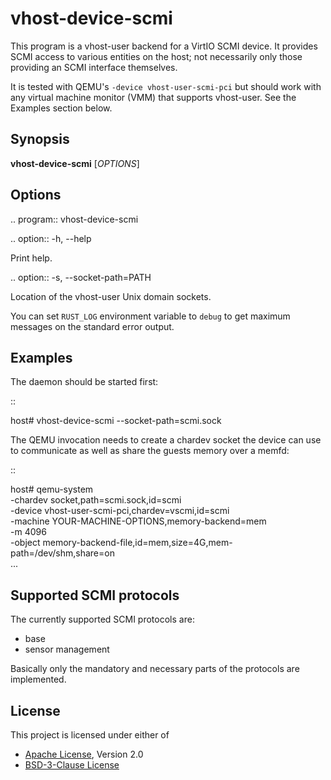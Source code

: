 # vhost-device-scmi

This program is a vhost-user backend for a VirtIO SCMI device.
It provides SCMI access to various entities on the host; not
necessarily only those providing an SCMI interface themselves.

It is tested with QEMU's `-device vhost-user-scmi-pci` but should work
with any virtual machine monitor (VMM) that supports vhost-user. See
the Examples section below.

## Synopsis

**vhost-device-scmi** [*OPTIONS*]

## Options

.. program:: vhost-device-scmi

.. option:: -h, --help

  Print help.

.. option:: -s, --socket-path=PATH

  Location of the vhost-user Unix domain sockets.

You can set `RUST_LOG` environment variable to `debug` to get maximum
messages on the standard error output.

## Examples

The daemon should be started first:

::

  host# vhost-device-scmi --socket-path=scmi.sock

The QEMU invocation needs to create a chardev socket the device can
use to communicate as well as share the guests memory over a memfd:

::

  host# qemu-system \
      -chardev socket,path=scmi.sock,id=scmi \
      -device vhost-user-scmi-pci,chardev=vscmi,id=scmi \
      -machine YOUR-MACHINE-OPTIONS,memory-backend=mem \
      -m 4096 \
      -object memory-backend-file,id=mem,size=4G,mem-path=/dev/shm,share=on \
      ...

## Supported SCMI protocols

The currently supported SCMI protocols are:

- base
- sensor management

Basically only the mandatory and necessary parts of the protocols are
implemented.

## License

This project is licensed under either of

- [Apache License](http://www.apache.org/licenses/LICENSE-2.0), Version 2.0
- [BSD-3-Clause License](https://opensource.org/licenses/BSD-3-Clause)

